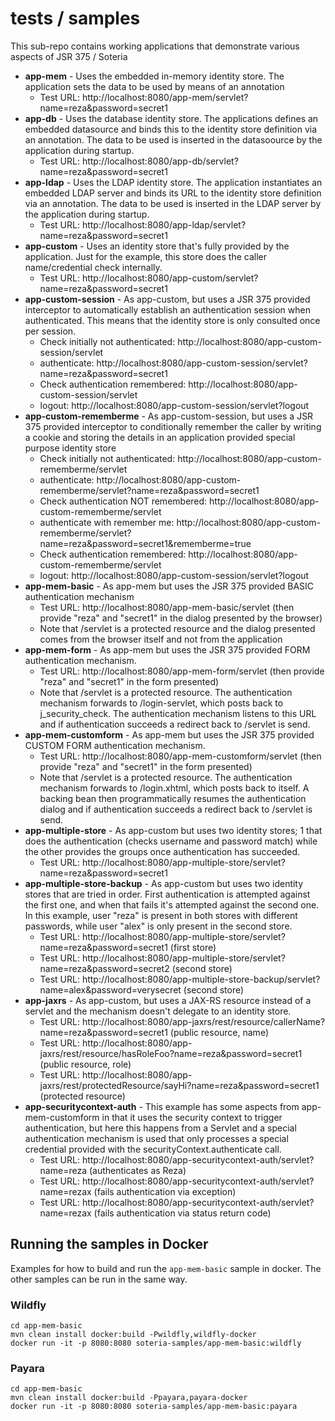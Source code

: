 # tests / samples

This sub-repo contains working applications that demonstrate various aspects of JSR 375 / Soteria

* **app-mem** - Uses the embedded in-memory identity store. The application sets the data to be used by means of an annotation
  * Test URL: http://localhost:8080/app-mem/servlet?name=reza&password=secret1
* **app-db**  - Uses the database identity store. The applications defines an embedded datasource and binds this to the identity store definition via an annotation. The data to be used is inserted in the datasoource by the application during startup.
  * Test URL: http://localhost:8080/app-db/servlet?name=reza&password=secret1
* **app-ldap** - Uses the LDAP identity store. The application instantiates an embedded LDAP server and binds its URL to the identity store definition via an annotation. The data to be used is inserted in the LDAP server by the application during startup.
  * Test URL: http://localhost:8080/app-ldap/servlet?name=reza&password=secret1
* **app-custom** - Uses an identity store that's fully provided by the application. Just for the example, this store does the caller name/credential check internally.
  * Test URL: http://localhost:8080/app-custom/servlet?name=reza&password=secret1
* **app-custom-session** - As app-custom, but uses a JSR 375 provided interceptor to automatically establish an authentication session when authenticated. This means that the identity store is only consulted once per session.
  * Check initially not authenticated: http://localhost:8080/app-custom-session/servlet
  * authenticate: http://localhost:8080/app-custom-session/servlet?name=reza&password=secret1
  * Check authentication remembered: http://localhost:8080/app-custom-session/servlet
  * logout: http://localhost:8080/app-custom-session/servlet?logout
* **app-custom-rememberme** - As app-custom-session, but uses a JSR 375 provided interceptor to conditionally remember the caller by writing a cookie and storing the details in an application provided special purpose identity store
  * Check initially not authenticated: http://localhost:8080/app-custom-rememberme/servlet
  * authenticate: http://localhost:8080/app-custom-rememberme/servlet?name=reza&password=secret1
  * Check authentication NOT remembered: http://localhost:8080/app-custom-rememberme/servlet
  * authenticate with remember me: http://localhost:8080/app-custom-rememberme/servlet?name=reza&password=secret1&rememberme=true
  * Check authentication remembered: http://localhost:8080/app-custom-rememberme/servlet
  * logout: http://localhost:8080/app-custom-session/servlet?logout
* **app-mem-basic** - As app-mem but uses the JSR 375 provided BASIC authentication mechanism
  * Test URL: http://localhost:8080/app-mem-basic/servlet (then provide "reza" and "secret1" in the dialog presented by the browser)
  * Note that /servlet is a protected resource and the dialog presented comes from the browser itself and not from the application
* **app-mem-form** - As app-mem but uses the JSR 375 provided FORM authentication mechanism.
  * Test URL: http://localhost:8080/app-mem-form/servlet (then provide "reza" and "secret1" in the form presented)
  * Note that /servlet is a protected resource. The authentication mechanism forwards to /login-servlet, which posts back to j_security_check. The authentication mechanism listens to this URL and if authentication succeeds a redirect back to /servlet is send.
* **app-mem-customform** - As app-mem but uses the JSR 375 provided CUSTOM FORM authentication mechanism.
  * Test URL: http://localhost:8080/app-mem-customform/servlet (then provide "reza" and "secret1" in the form presented)
  * Note that /servlet is a protected resource. The authentication mechanism forwards to /login.xhtml, which posts back to itself. A backing bean then programmatically resumes the authentication dialog and if authentication succeeds a redirect back to /servlet is send.
* **app-multiple-store** - As app-custom but uses two identity stores; 1 that does the authentication (checks username and password match) while the other provides the groups once authentication has succeeded.
  * Test URL: http://localhost:8080/app-multiple-store/servlet?name=reza&password=secret1
* **app-multiple-store-backup** - As app-custom but uses two identity stores that are tried in order. First authentication is attempted against the first one, and when that fails it's attempted against the second one. In this example, user "reza" is present in both stores with different passwords, while user "alex" is only present in the second store.
  * Test URL: http://localhost:8080/app-multiple-store/servlet?name=reza&password=secret1 (first store)
  * Test URL: http://localhost:8080/app-multiple-store/servlet?name=reza&password=secret2 (second store)
  * Test URL: http://localhost:8080/app-multiple-store-backup/servlet?name=alex&password=verysecret (second store)
* **app-jaxrs** - As app-custom, but uses a JAX-RS resource instead of a servlet and the mechanism doesn't delegate to an identity store. 
  * Test URL: http://localhost:8080/app-jaxrs/rest/resource/callerName?name=reza&password=secret1 (public resource, name)
  * Test URL: http://localhost:8080/app-jaxrs/rest/resource/hasRoleFoo?name=reza&password=secret1 (public resource, role)
  * Test URL: http://localhost:8080/app-jaxrs/rest/protectedResource/sayHi?name=reza&password=secret1 (protected resource)
* **app-securitycontext-auth** - This example has some aspects from app-mem-customform in that it uses the security context to trigger authentication, but here this happens from a Servlet and a special authentication mechanism is used that only processes a special credential provided with the securityContext.authenticate call.
  * Test URL: http://localhost:8080/app-securitycontext-auth/servlet?name=reza (authenticates as Reza)
  * Test URL: http://localhost:8080/app-securitycontext-auth/servlet?name=rezax (fails authentication via exception)
  * Test URL: http://localhost:8080/app-securitycontext-auth/servlet?name=rezax (fails authentication via status return code)

## Running the samples in Docker

Examples for how to build and run the `app-mem-basic` sample in docker. The other samples can be run in the same way.

### Wildfly
```
cd app-mem-basic
mvn clean install docker:build -Pwildfly,wildfly-docker
docker run -it -p 8080:8080 soteria-samples/app-mem-basic:wildfly
```  

### Payara
```
cd app-mem-basic
mvn clean install docker:build -Ppayara,payara-docker
docker run -it -p 8080:8080 soteria-samples/app-mem-basic:payara
```  
